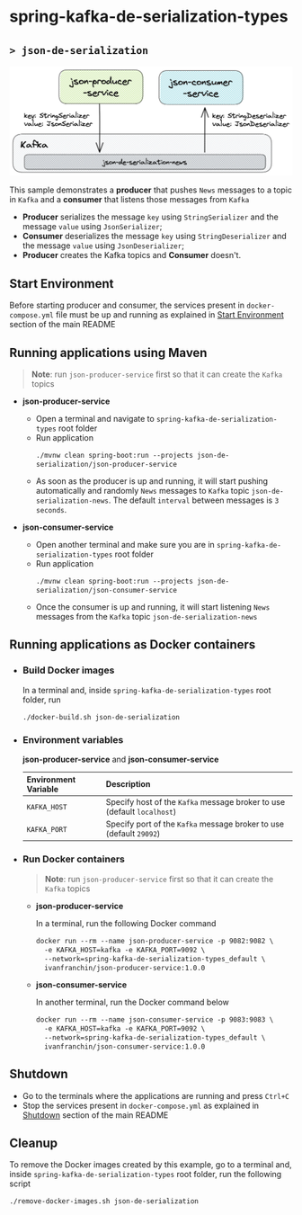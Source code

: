 # spring-kafka-de-serialization-types
## `> json-de-serialization`

![json-de-serialization](../documentation/json-de-serialization.png)

This sample demonstrates a **producer** that pushes `News` messages to a topic in `Kafka` and a **consumer** that listens those messages from `Kafka`
- **Producer** serializes the message `key` using `StringSerializer` and the message `value` using `JsonSerializer`;
- **Consumer** deserializes the message `key` using `StringDeserializer` and the message `value` using `JsonDeserializer`;
- **Producer** creates the Kafka topics and **Consumer** doesn't.

## Start Environment

Before starting producer and consumer, the services present in `docker-compose.yml` file must be up and running as explained in [Start Environment](https://github.com/ivangfr/spring-kafka-de-serialization-types#start-environment) section of the main README

## Running applications using Maven

> **Note**: run `json-producer-service` first so that it can create the `Kafka` topics

- **json-producer-service**

  - Open a terminal and navigate to `spring-kafka-de-serialization-types` root folder
  - Run application
    ```
    ./mvnw clean spring-boot:run --projects json-de-serialization/json-producer-service
    ```
  - As soon as the producer is up and running, it will start pushing automatically and randomly `News` messages to `Kafka` topic `json-de-serialization-news`. The default `interval` between messages is `3 seconds`.

- **json-consumer-service**

  - Open another terminal and make sure you are in `spring-kafka-de-serialization-types` root folder
  - Run application
    ```
    ./mvnw clean spring-boot:run --projects json-de-serialization/json-consumer-service
    ```
  - Once the consumer is up and running, it will start listening `News` messages from the `Kafka` topic `json-de-serialization-news`

## Running applications as Docker containers

- ### Build Docker images

  In a terminal and, inside `spring-kafka-de-serialization-types` root folder, run
  ```
  ./docker-build.sh json-de-serialization
  ```

- ### Environment variables

  **json-producer-service** and **json-consumer-service**

  | Environment Variable | Description                                                             |
  |----------------------|-------------------------------------------------------------------------|
  | `KAFKA_HOST`         | Specify host of the `Kafka` message broker to use (default `localhost`) |
  | `KAFKA_PORT`         | Specify port of the `Kafka` message broker to use (default `29092`)     |

- ### Run Docker containers

  > **Note**: run `json-producer-service` first so that it can create the `Kafka` topics

  - **json-producer-service**

    In a terminal, run the following Docker command
    ```
    docker run --rm --name json-producer-service -p 9082:9082 \
      -e KAFKA_HOST=kafka -e KAFKA_PORT=9092 \
      --network=spring-kafka-de-serialization-types_default \
      ivanfranchin/json-producer-service:1.0.0
    ```

  - **json-consumer-service**

    In another terminal, run the Docker command below
    ```
    docker run --rm --name json-consumer-service -p 9083:9083 \
      -e KAFKA_HOST=kafka -e KAFKA_PORT=9092 \
      --network=spring-kafka-de-serialization-types_default \
      ivanfranchin/json-consumer-service:1.0.0
    ```

## Shutdown

- Go to the terminals where the applications are running and press `Ctrl+C`
- Stop the services present in `docker-compose.yml` as explained in [Shutdown](https://github.com/ivangfr/spring-kafka-de-serialization-types#shutdown) section of the main README

## Cleanup

To remove the Docker images created by this example, go to a terminal and, inside `spring-kafka-de-serialization-types` root folder, run the following script
```
./remove-docker-images.sh json-de-serialization
```
